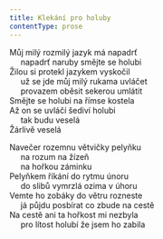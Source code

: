 ```yaml
---
title: Klekání pro holuby
contentType: prose
---
```


Můj milý rozmilý jazyk má napadrť  
     napadrť naruby smějte se holubi  
Žilou si protekl jazykem vyskočil  
     už se jde můj milý rukama uvláčet  
     provazem oběsit sekerou umlátit  
Smějte se holubi na římse kostela  
Až on se uvláčí šediví holubi  
     tak budu veselá  
Žárlivě veselá

Navečer rozemnu větvičky pelyňku  
     na rozum na žízeň  
     na hořkou záminku  
Pelyňkem říkání do rytmu únoru  
     do slibů vymrzlá ozima v úhoru  
Vemte ho zobáky do větru rozneste  
     já půjdu posbírat co zbude na cestě  
Na cestě ani ta hořkost mi nezbyla  
     pro lítost holubí že jsem ho zabila
